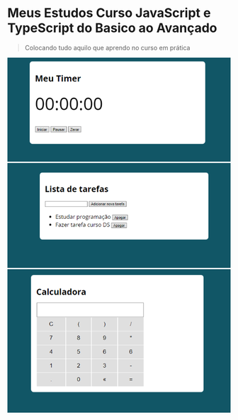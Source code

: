# Meus Estudos Curso JavaScript e TypeScript do Basico ao Avançado
>Colocando tudo aquilo que aprendo no curso em prática

![](images/timer.png)
![](images/listatarefas.png)
![](images/calculadora.png)
